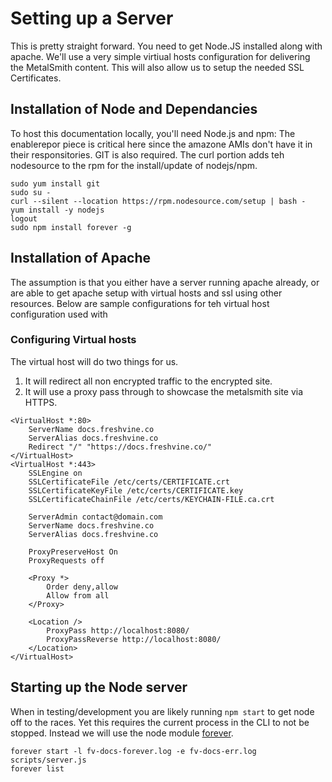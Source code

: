 # Setting up a Server
  
This is pretty straight forward. You need to get Node.JS installed along with apache. We'll use a very simple virtiual hosts configuration for delivering the MetalSmith content. This will also allow us to setup the needed SSL Certificates.  
  
## Installation of Node and Dependancies

To host this documentation locally, you'll need Node.js and npm: The enablerepor piece is critical here since the amazone AMIs don't have it in their responsitories. GIT is also required.  The curl portion adds teh nodesource to the rpm for the install/update of nodejs/npm.
  
	sudo yum install git
	sudo su -
	curl --silent --location https://rpm.nodesource.com/setup | bash -
	yum install -y nodejs
	logout
	sudo npm install forever -g
  
  
## Installation of Apache

The assumption is that you either have a server running apache already, or are able to get apache setup with virtual hosts and ssl using other resources. Below are sample configurations for teh virtual host configuration used with 

### Configuring Virtual hosts
The virtual host will do two things for us.
  1.  It will redirect all non encrypted traffic to the encrypted site.  
  1.  It will use a proxy pass through to showcase the metalsmith site via HTTPS.


  
	<VirtualHost *:80>
		ServerName docs.freshvine.co
		ServerAlias docs.freshvine.co
		Redirect "/" "https://docs.freshvine.co/"
	</VirtualHost>
	<VirtualHost *:443>
		SSLEngine on
		SSLCertificateFile /etc/certs/CERTIFICATE.crt
		SSLCertificateKeyFile /etc/certs/CERTIFICATE.key
		SSLCertificateChainFile /etc/certs/KEYCHAIN-FILE.ca.crt

		ServerAdmin contact@domain.com
		ServerName docs.freshvine.co
		ServerAlias docs.freshvine.co

		ProxyPreserveHost On
		ProxyRequests off

		<Proxy *>
			Order deny,allow
			Allow from all
		</Proxy>

		<Location />
			ProxyPass http://localhost:8080/
			ProxyPassReverse http://localhost:8080/
		</Location>
	</VirtualHost>


## Starting up the Node server

When in testing/development you are likely running `npm start` to get node off to the races. Yet this requires the current process in the CLI to not be stopped. Instead we will use the node module [forever](https://github.com/foreverjs/forever).


	forever start -l fv-docs-forever.log -e fv-docs-err.log scripts/server.js
	forever list
